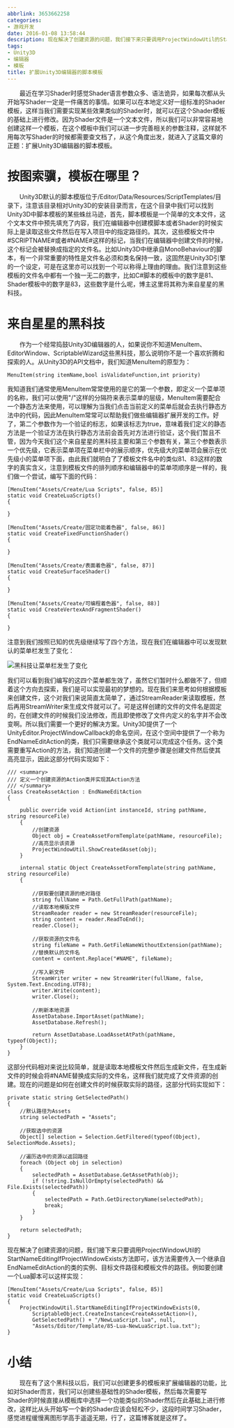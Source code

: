 ```yaml
---
abbrlink: 3653662258
categories:
- 游戏开发
date: 2016-01-08 13:58:44
description: 现在解决了创建资源的问题，我们接下来只要调用ProjectWindowUtil的StartNameEditingIfProjectWindowExists方法即可，该方法需要传入一个继承自EndNameEditAction的类的实例、目标文件路径和模板文件的路径;好了，第二个参数作为一个验证的标志，如果该标志为true，意味着我们定义的静态方法是一个验证方法在执行静态方法前会首先对方法进行验证，这个我们暂且不管，因为今天我们这个来自星星的黑科技主要和第三个参数有关，第三个参数表示一个优先级，它表示菜单项在菜单栏中的展示顺序，优先级大的菜单项会展示在优先级小的菜单项下面，由此我们就明白了了模板文件名中的类似81、83这样的数字的真实含义，注意到模板文件的排列顺序和编辑器中的菜单项顺序是一样的，我们做一个尝试，编写下面的代码：;Unity3D默认的脚本模版位于/Editor/Data/Resources/ScriptTemplates/目录下，注意该目录相对Unity3D的安装目录而言，在这个目录中我们可以找到Unity3D中脚本模板的某些蛛丝马迹，首先，脚本模板是一个简单的文本文件，这个文本文件中预先填充了内容，我们在编辑器中创建模脚本或者Shader的时候实际上是读取这些文件然后在写入项目中的指定路径的
tags:
- Unity3D
- 编辑器
- 模板
title: 扩展Unity3D编辑器的脚本模板
---
```


&emsp;&emsp;最近在学习Shader时感觉Shader语言参数众多、语法诡异，如果每次都从头开始写Shader一定是一件痛苦的事情。如果可以在本地定义好一组标准的Shader模板，这样当我们需要实现某些效果类似的Shader时，就可以在这个Shader模板的基础上进行修改。因为Shader文件是一个文本文件，所以我们可以非常容易地创建这样一个模板，在这个模板中我们可以进一步完善相关的参数注释，这样就不用每次写Shader的时候都需要查文档了，从这个角度出发，就进入了这篇文章的正题：扩展Unity3D编辑器的脚本模板。
<!--more-->

# 按图索骥，模板在哪里？
&emsp;&emsp;Unity3D默认的脚本模版位于/Editor/Data/Resources/ScriptTemplates/目录下，注意该目录相对Unity3D的安装目录而言，在这个目录中我们可以找到Unity3D中脚本模板的某些蛛丝马迹，首先，脚本模板是一个简单的文本文件，这个文本文件中预先填充了内容，我们在编辑器中创建模脚本或者Shader的时候实际上是读取这些文件然后在写入项目中的指定路径的。其次，这些模板文件中#SCRIPTNAME#或者#NAME#这样的标记，当我们在编辑器中创建文件的时候，这个标记会被替换成指定的文件名。比如Unity3D中继承自MonoBehaviour的脚本，有一个非常重要的特性是文件名必须和类名保持一致，这固然是Unity3D引擎的一个设定，可是在这里亦可以找到一个可以称得上理由的理由。我们注意到这些模板的文件名中都有一个独一无二的数字，比如C#脚本的模板中的数字是81、Shader模板中的数字是83，这些数字是什么呢，博主这里将其称为来自星星的黑科技。

# 来自星星的黑科技
&emsp;&emsp;作为一个经常捣鼓Unity3D编辑器的人，如果说你不知道MenuItem、EditorWindow、ScriptableWizard这些黑科技，那么说明你不是一个喜欢折腾和探索的人。从Unity3D的API文档中，我们知道MenuItem的原型为：
```
MenuItem(string itemName,bool isValidateFunction,int priority) 
```
我知道我们通常使用MenuItem常常使用的是它的第一个参数，即定义一个菜单项的名称，我们可以使用"/"这样的分隔符来表示菜单的层级，MenuItem需要配合一个静态方法来使用，可以理解为当我们点击当前定义的菜单后就会去执行静态方法中的代码，因此MenuItem常常可以帮助我们做些编辑器扩展开发的工作。好了，第二个参数作为一个验证的标志，如果该标志为true，意味着我们定义的静态方法是一个验证方法在执行静态方法前会首先对方法进行验证，这个我们暂且不管，因为今天我们这个来自星星的黑科技主要和第三个参数有关，第三个参数表示一个优先级，它表示菜单项在菜单栏中的展示顺序，优先级大的菜单项会展示在优先级小的菜单项下面，由此我们就明白了了模板文件名中的类似81、83这样的数字的真实含义，注意到模板文件的排列顺序和编辑器中的菜单项顺序是一样的，我们做一个尝试，编写下面的代码：
```
[MenuItem("Assets/Create/Lua Scripts", false, 85)]
static void CreateLuaScripts()
{
        
}

[MenuItem("Assets/Create/固定功能着色器", false, 86)]
static void CreateFixedFunctionShader()
{
        
}

[MenuItem("Assets/Create/表面着色器", false, 87)]
static void CreateSurfaceShader()
{
       
}

[MenuItem("Assets/Create/可编程着色器", false, 88)]
static void CreateVertexAndFragmentShader()
{
        
}
```
注意到我们按照已知的优先级继续写了四个方法，现在我们在编辑器中可以发现默认的菜单栏发生了变化：

![黑科技让菜单栏发生了变化]()

我们可以看到我们编写的这四个菜单都生效了，虽然它们暂时什么都做不了，但顺着这个方向去探索，我们是可以实现最初的梦想的。现在我们来思考如何根据模板来创建文件，这个对我们来说简直太简单了，通过StreamReader来读取模板，然后再用StreamWriter来生成文件就可以了。可是这样创建的文件的文件名是固定的，在创建文件的时候我们没法修改，而且即使修改了文件内定义的名字并不会改变啊。所以我们需要一个更好的解决方案。Unity3D提供了一个UnityEditor.ProjectWindowCallback的命名空间，在这个空间中提供了一个称为EndNameEditAction的类，我们只需要继承这个类就可以完成这个任务。这个类需要重写Action的方法，我们知道创建一个文件的完整步骤是创建文件然后使其高亮显示，因此这部分代码实现如下：
```
/// <summary>
/// 定义一个创建资源的Action类并实现其Action方法
/// </summary>
class CreateAssetAction : EndNameEditAction
{

    public override void Action(int instanceId, string pathName, string resourceFile)
    {
        //创建资源
        Object obj = CreateAssetFormTemplate(pathName, resourceFile);
        //高亮显示该资源
        ProjectWindowUtil.ShowCreatedAsset(obj);
    }

    internal static Object CreateAssetFormTemplate(string pathName, string resourceFile)
    {

        //获取要创建资源的绝对路径
        string fullName = Path.GetFullPath(pathName);
        //读取本地模版文件
        StreamReader reader = new StreamReader(resourceFile);
        string content = reader.ReadToEnd();
        reader.Close();

        //获取资源的文件名
        string fileName = Path.GetFileNameWithoutExtension(pathName);
        //替换默认的文件名
        content = content.Replace("#NAME", fileName);

        //写入新文件
        StreamWriter writer = new StreamWriter(fullName, false, System.Text.Encoding.UTF8);
        writer.Write(content);
        writer.Close();

        //刷新本地资源
        AssetDatabase.ImportAsset(pathName);
        AssetDatabase.Refresh();

        return AssetDatabase.LoadAssetAtPath(pathName, typeof(Object));
    }
}
```
这部分代码相对来说比较简单，就是读取本地模板文件然后生成新文件，在生成新文件的时候会将#NAME替换成实际的文件名，这样我们就完成了文件资源的创建。现在的问题是如何在创建文件的时候获取实际的路径，这部分代码实现如下：
```
private static string GetSelectedPath()
{
    //默认路径为Assets
    string selectedPath = "Assets";

    //获取选中的资源
    Object[] selection = Selection.GetFiltered(typeof(Object), SelectionMode.Assets);

    //遍历选中的资源以返回路径
    foreach (Object obj in selection)
    {
        selectedPath = AssetDatabase.GetAssetPath(obj);
        if (!string.IsNullOrEmpty(selectedPath) && File.Exists(selectedPath))
        {
            selectedPath = Path.GetDirectoryName(selectedPath);
            break;
        }
    }

    return selectedPath;
}
```
现在解决了创建资源的问题，我们接下来只要调用ProjectWindowUtil的StartNameEditingIfProjectWindowExists方法即可，该方法需要传入一个继承自EndNameEditAction的类的实例、目标文件路径和模板文件的路径。例如要创建一个Lua脚本可以这样实现：
```
[MenuItem("Assets/Create/Lua Scripts", false, 85)]
static void CreateLuaScripts()
{
    ProjectWindowUtil.StartNameEditingIfProjectWindowExists(0,
        ScriptableObject.CreateInstance<CreateAssetAction>(),
        GetSelectedPath() + "/NewLuaScript.lua", null,
        "Assets/Editor/Template/85-Lua-NewLuaScript.lua.txt");
}
```

# 小结
&emsp;&emsp;现在有了这个黑科技以后，我们可以创建更多的模板来扩展编辑器的功能，比如对Shader而言，我们可以创建些基础性的Shader模板，然后每次需要写Shader的时候直接从模板库中选择一个功能类似的Shader然后在此基础上进行修改，这样比从头开始写一个新的Shader应该会轻松不少，这段时间学习Shader，感觉进程缓慢离图形学高手遥遥无期，行了，这篇博客就是这样了。